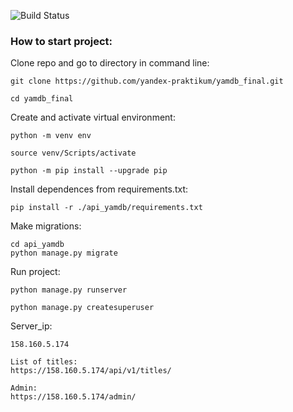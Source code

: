 ![Build Status](https://github.com/vootau/yamdb_final/actions/workflows/main.yml/badge.svg)

### How to start project:

Clone repo and go to directory in command line:

```
git clone https://github.com/yandex-praktikum/yamdb_final.git
```

```
cd yamdb_final
```

Create and activate virtual environment:

```
python -m venv env
```

```
source venv/Scripts/activate
```

```
python -m pip install --upgrade pip
```

Install dependences from requirements.txt:

```
pip install -r ./api_yamdb/requirements.txt
```

Make migrations:

```
cd api_yamdb
python manage.py migrate
```

Run project:

```
python manage.py runserver

python manage.py createsuperuser
```
Server_ip:

```
158.160.5.174

List of titles:
https://158.160.5.174/api/v1/titles/

Admin:
https://158.160.5.174/admin/
```

